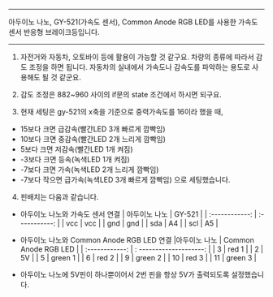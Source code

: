 
 
***
아두이노 나노, GY-521(가속도 센서), Common Anode RGB LED를 사용한 가속도 센서 반응형 브레이크등입니다. 
***

1. 자전거와 자동차, 오토바이 등에 활용이 가능할 것 같구요. 차량의 종류에 따라서 감도 조정을 하면 됩니다. 자동차의 실내에서 가속도나 감속도를 파악하는 용도로 사용해도 될 것 같군요. 

2. 감도 조정은 882~960 사이의 if문의 state 조건에서 하시면 되구요. 

3. 현재 세팅은 gy-521의 x축을 기준으로 중력가속도를 16이라 했을 때, 

- 15보다 크면 급감속(빨간LED 3개 빠르게 깜빡임)
- 10보다 크면 중감속(빨간LED 2개 느리게 깜빡임)
- 5보다 크면 저감속(빨간LED 1개 켜짐)
- -3보다 크면 등속(녹색LED 1개 켜짐)
- -7보다 크면 가속(녹색LED 2개 느리게 깜빡임)
- -7보다 작으면 급가속(녹색LED 3개 빠르게 깜빡임)
으로 세팅했습니다. 



4. 핀배치는 다움과 같습니다. 

- 아두이노 나노와 가속도 센서 연결
| 아두이노 나노  | GY-521 |
| :------------: | :-----------: |
| vcc           |   vcc       |
| gnd           |   gnd       |
| sda           |   A4        |
| scl           |   A5        |


- 아두이노 나노와 Common Anode RGB LED 연결
|아두이노 나노   |   Common Anode RGB LED  |
| :------------: | : --------------------: |
| 3              |    red 1                | 
| 2              |    5V                   | 
| 5              |    green 1              | 
| 6              |    red 2                | 
| 9              |    green 2              | 
| 10             |    red 3                | 
| 11             |    green 3              | 
 
 
- 아두이노 나노에 5V핀이 하나뿐이어서 2번 핀을 항상 5V가 출력되도록 설정했습니다. 
